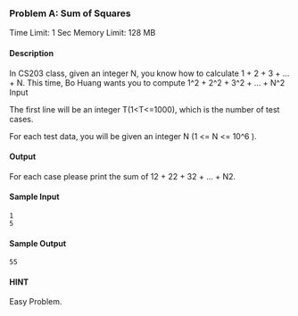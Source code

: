 ### Problem A: Sum of Squares

Time Limit: 1 Sec  Memory Limit: 128 MB

#### Description

In CS203 class, given an integer N, you know how to calculate 1 + 2 + 3 + … + N. This time, Bo Huang wants you to compute 1^2 + 2^2 + 3^2 + ... + N^2
Input

The first line will be an integer T(1<T<=1000), which is the number of test cases.

For each test data, you will be given an integer N (1 <= N <= 10^6 ).

#### Output

For each case please print the sum of 12 + 22 + 32 + ... + N2.

#### Sample Input

```
1
5
```

#### Sample Output

```
55
```

#### HINT
Easy Problem.